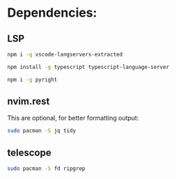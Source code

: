 <h1>Dependencies:</h1>

<h2>LSP</h2>

```bash
npm i -g vscode-langservers-extracted
```

```bash
npm install -g typescript typescript-language-server
```

```bash
npm i -g pyright
```

<h2>nvim.rest</h2>
This are optional, for better formatting output:<br>

```bash
sudo pacman -S jq tidy
```

<h2>telescope</h2>

```bash
sudo pacman -S fd ripgrep
```
